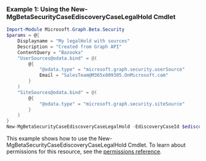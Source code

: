 ### Example 1: Using the New-MgBetaSecurityCaseEdiscoveryCaseLegalHold Cmdlet
```powershell
Import-Module Microsoft.Graph.Beta.Security
$params = @{
	Displayname = "My legalHold with sources"
	Description = "Created from Graph API"
	ContentQuery = "Bazooka"
	"UserSources@odata.bind" = @(
		@{
			"@odata.type" = "microsoft.graph.security.userSource"
			Email = "SalesTeam@M365x809305.OnMicrosoft.com"
		}
	)
	"SiteSources@odata.bind" = @(
		@{
			"@odata.type" = "microsoft.graph.security.siteSource"
		}
	)
}
New-MgBetaSecurityCaseEdiscoveryCaseLegalHold -EdiscoveryCaseId $ediscoveryCaseId -BodyParameter $params
```
This example shows how to use the New-MgBetaSecurityCaseEdiscoveryCaseLegalHold Cmdlet.
To learn about permissions for this resource, see the [permissions reference](/graph/permissions-reference).
